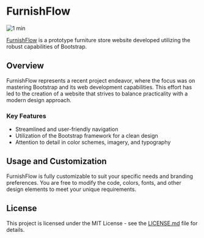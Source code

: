 # FurnishFlow
![1 min](https://github.com/mearashadowfax/FurnishFlow/assets/125820963/df05eda5-b6f2-4e50-a595-d957be48de51)

 [FurnishFlow](https://furnishflow.uk) is a prototype furniture store website developed
            utilizing the robust capabilities of Bootstrap.

## Overview
FurnishFlow represents a recent project endeavor, where the focus was on mastering Bootstrap and its web development capabilities. This effort has led to the creation of a website that strives to balance practicality with a modern design approach.

### Key Features
- Streamlined and user-friendly navigation
- Utilization of the Bootstrap framework for a clean design 
- Attention to detail in color schemes, imagery, and typography


## Usage and Customization

FurnishFlow is fully customizable to suit your specific needs and branding preferences. You are free to modify the code, colors, fonts, and other design elements to meet your unique requirements.

## License
This project is licensed under the MIT License - see the [LICENSE.md](https://github.com/mearashadowfax/FurnishFlow/blob/main/LICENSE) file for details.
